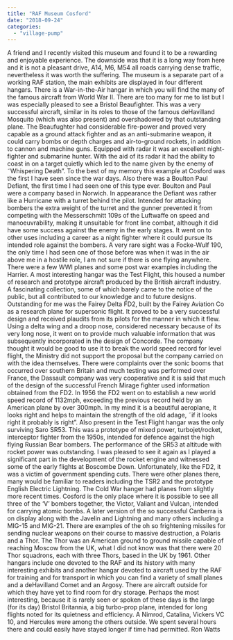```yaml
---
title: "RAF Museum Cosford"
date: "2018-09-24"
categories: 
  - "village-pump"
---
```


A friend and I recently visited this museum and found it to be a rewarding and enjoyable experience. The downside was that it is a long way from here and it is not a pleasant drive, A14, M6, M54 all roads carrying dense traffic, nevertheless it was worth the suffering. The museum is a separate part of a working RAF station, the main exhibits are displayed in four different hangars. There is a War-in-the-Air hangar in which you will find the many of the famous aircraft from World War II. There are too many for me to list but I was especially pleased to see a Bristol Beaufighter. This was a very successful aircraft, similar in its roles to those of the famous deHavilland Mosquito (which was also present) and overshadowed by that outstanding plane. The Beaufughter had considerable fire-power and proved very capable as a ground attack fighter and as an anti-submarine weapon, it could carry bombs or depth charges and air-to-ground rockets, in addition to cannon and machine guns. Equipped with radar it was an excellent night-fighter and submarine hunter. With the aid of its radar it had the ability to coast in on a target quietly which led to the name given by the enemy of ˜Whispering Death”. To the best of my memory this example at Cosford was the first I have seen since the war days. Also there was a Boulton Paul Defiant, the first time I had seen one of this type ever. Boulton and Paul were a company based in Norwich. In appearance the Defiant was rather like a Hurricane with a turret behind the pilot. Intended for attacking bombers the extra weight of the turret and the gunner prevented it from competing with the Messerschmitt 109s of the Luftwaffe on speed and manoeuvrability, making it unsuitable for front line combat, although it did have some success against the enemy in the early stages. It went on to other uses including a career as a night fighter where it could pursue its intended role against the bombers. A very rare sight was a Focke-Wulf 190, the only time I had seen one of those before was when it was in the air above me in a hostile role, I am not sure if there is one flying anywhere. There were a few WWI planes and some post war examples including the Harrier. A most interesting hangar was the Test Flight, this housed a number of research and prototype aircraft produced by the British aircraft industry. A fascinating collection, some of which barely came to the notice of the public, but all contributed to our knowledge and to future designs. Outstanding for me was the Fairey Delta FD2, built by the Fairey Aviation Co as a research plane for supersonic flight. It proved to be a very successful design and received plaudits from its pilots for the manner in which it flew. Using a delta wing and a droop nose, considered necessary because of its very long nose, it went on to provide much valuable information that was subsequently incorporated in the design of Concorde. The company thought it would be good to use it to break the world speed record for level flight, the Ministry did not support the proposal but the company carried on with the idea themselves. There were complaints over the sonic booms that occurred over southern Britain and much testing was performed over France, the Dassault company was very cooperative and it is said that much of the design of the successful French Mirage fighter used information obtained from the FD2. In 1956 the FD2 went on to establish a new world speed record of 1132mph, exceeding the previous record held by an American plane by over 300mph. In my mind it is a beautiful aeroplane, it looks right and helps to maintain the strength of the old adage, ˜if it looks right it probably is right”. Also present in the Test Flight hangar was the only surviving Saro SR53. This was a prototype of mixed power, turbojet/rocket, interceptor fighter from the 1950s, intended for defence against the high flying Russian Bear bombers. The performance of the SR53 at altitude with rocket power was outstanding. I was pleased to see it again as I played a significant part in the development of the rocket engine and witnessed some of the early flights at Boscombe Down. Unfortunately, like the FD2, it was a victim of government spending cuts. There were other planes there, many would be familiar to readers including the TSR2 and the prototype English Electric Lightning. The Cold War hanger had planes from slightly more recent times. Cosford is the only place where it is possible to see all three of the ‘V’ bombers together, the Victor, Valiant and Vulcan, intended for carrying atomic bombs. A later version of the so successful Canberra is on display along with the Javelin and Lightning and many others including a MIG-15 and MIG-21. There are examples of the oh so frightening missiles for sending nuclear weapons on their course to massive destruction, a Polaris and a Thor. The Thor was an American ground to ground missile capable of reaching Moscow from the UK, what I did not know was that there were 20 Thor squadrons, each with three Thors, based in the UK by 1961. Other hangars include one devoted to the RAF and its history with many interesting exhibits and another hangar devoted to aircraft used by the RAF for training and for transport in which you can find a variety of small planes and a deHavilland Comet and an Argosy. There are aircraft outside for which they have yet to find room for dry storage. Perhaps the most interesting, because it is rarely seen or spoken of these days is the large (for its day) Bristol Britannia, a big turbo-prop plane, intended for long flights noted for its quietness and efficiency. A Nimrod, Catalina, Vickers VC 10, and Hercules were among the others outside. We spent several hours there and could easily have stayed longer if time had permitted. Ron Watts
